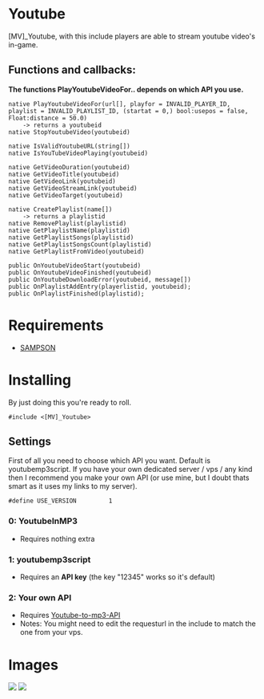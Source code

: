 # Youtube

[MV]_Youtube, with this include players are able to stream youtube video's in-game.

## Functions and callbacks:

**The functions PlayYoutubeVideoFor.. depends on which API you use.**

```PAWN
native PlayYoutubeVideoFor(url[], playfor = INVALID_PLAYER_ID, playlist = INVALID_PLAYLIST_ID, (startat = 0,) bool:usepos = false, Float:distance = 50.0) 
	-> returns a youtubeid
native StopYoutubeVideo(youtubeid)

native IsValidYoutubeURL(string[])
native IsYouTubeVideoPlaying(youtubeid)

native GetVideoDuration(youtubeid)
native GetVideoTitle(youtubeid)
native GetVideoLink(youtubeid)
native GetVideoStreamLink(youtubeid)
native GetVideoTarget(youtubeid)

native CreatePlaylist(name[])
	-> returns a playlistid
native RemovePlaylist(playlistid)
native GetPlaylistName(playlistid)
native GetPlaylistSongs(playlistid)
native GetPlaylistSongsCount(playlistid)
native GetPlaylistFromVideo(youtubeid)

public OnYoutubeVideoStart(youtubeid)
public OnYoutubeVideoFinished(youtubeid)
public OnYoutubeDownloadError(youtubeid, message[])
public OnPlaylistAddEntry(playerlistid, youtubeid);
public OnPlaylistFinished(playlistid);
```

# Requirements

* [SAMPSON](https://github.com/Hual/SAMPSON)

# Installing

By just doing this you're ready to roll.

```pawn
#include <[MV]_Youtube>
```

## Settings

First of all you need to choose which API you want. Default is youtubemp3script.
If you have your own dedicated server / vps / any kind then I recommend you make your own API (or use mine, but I doubt thats smart as it uses my links to my server).

```PAWN
#define USE_VERSION			1
```

### 0: YoutubeInMP3 

* Requires nothing extra

### 1: youtubemp3script 

* Requires an **API key** (the key "12345" works so it's default)

### 2: Your own API

* Requires [Youtube-to-mp3-API](https://github.com/MichaelBelgium/Youtube-to-mp3-API)
* Notes: You might need to edit the requesturl in the include to match the one from your vps.

# Images
<img src="http://puu.sh/oRnMo.jpg" />
<img src="http://puu.sh/oRnNh.png" />
